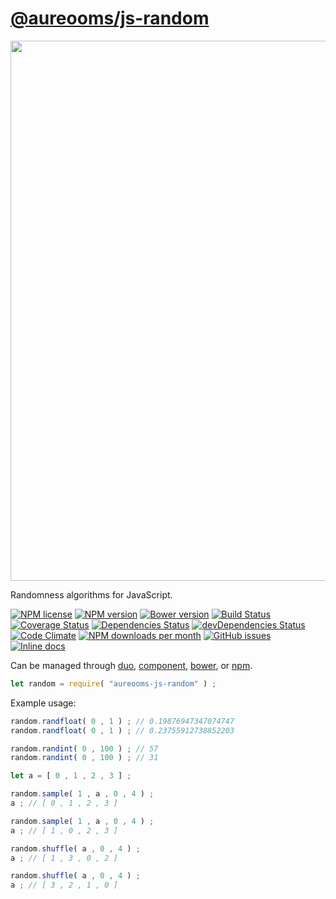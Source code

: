 [@aureooms/js-random](https://aureooms.github.io/js-random)
==

<img src="https://cdn.rawgit.com/aureooms/js-random/master/media/sketch.png" width="864">

Randomness algorithms for JavaScript.

[![NPM license](http://img.shields.io/npm/l/aureooms-js-random.svg?style=flat)](https://raw.githubusercontent.com/aureooms/js-random/master/LICENSE)
[![NPM version](http://img.shields.io/npm/v/aureooms-js-random.svg?style=flat)](https://www.npmjs.org/package/aureooms-js-random)
[![Bower version](http://img.shields.io/bower/v/aureooms-js-random.svg?style=flat)](http://bower.io/search/?q=aureooms-js-random)
[![Build Status](http://img.shields.io/travis/aureooms/js-random.svg?style=flat)](https://travis-ci.org/aureooms/js-random)
[![Coverage Status](http://img.shields.io/coveralls/aureooms/js-random.svg?style=flat)](https://coveralls.io/r/aureooms/js-random)
[![Dependencies Status](http://img.shields.io/david/aureooms/js-random.svg?style=flat)](https://david-dm.org/aureooms/js-random#info=dependencies)
[![devDependencies Status](http://img.shields.io/david/dev/aureooms/js-random.svg?style=flat)](https://david-dm.org/aureooms/js-random#info=devDependencies)
[![Code Climate](http://img.shields.io/codeclimate/github/aureooms/js-random.svg?style=flat)](https://codeclimate.com/github/aureooms/js-random)
[![NPM downloads per month](http://img.shields.io/npm/dm/aureooms-js-random.svg?style=flat)](https://www.npmjs.org/package/aureooms-js-random)
[![GitHub issues](http://img.shields.io/github/issues/aureooms/js-random.svg?style=flat)](https://github.com/aureooms/js-random/issues)
[![Inline docs](http://inch-ci.org/github/aureooms/js-random.svg?branch=master&style=shields)](http://inch-ci.org/github/aureooms/js-random)

Can be managed through [duo](https://github.com/duojs/duo),
[component](https://github.com/componentjs/component),
[bower](https://github.com/bower/bower), or
[npm](https://github.com/npm/npm).

```js
let random = require( "aureooms-js-random" ) ;
```

Example usage:

```js
random.randfloat( 0 , 1 ) ; // 0.19876947347074747
random.randfloat( 0 , 1 ) ; // 0.23755912738852203

random.randint( 0 , 100 ) ; // 57
random.randint( 0 , 100 ) ; // 31

let a = [ 0 , 1 , 2 , 3 ] ;

random.sample( 1 , a , 0 , 4 ) ;
a ; // [ 0 , 1 , 2 , 3 ]

random.sample( 1 , a , 0 , 4 ) ;
a ; // [ 1 , 0 , 2 , 3 ]

random.shuffle( a , 0 , 4 ) ;
a ; // [ 1 , 3 , 0 , 2 ]

random.shuffle( a , 0 , 4 ) ;
a ; // [ 3 , 2 , 1 , 0 ]
```
